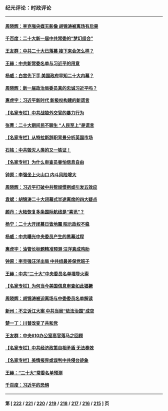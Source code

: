 ### 纪元评论：时政评论
---
#### [周晓辉：李克强央媒无影像 胡锦涛被离场有后果](../../pages/nsc1025/n13852509.md) 
#### [千百度：二十大新一届中共常委的“梦幻组合”](../../pages/nsc1025/n13852328.md) 
#### [王友群：中共二十大已落幕 接下来会怎么样？](../../pages/nsc1025/n13852000.md) 
#### [王赫：中共新常委名单与习近平的用意](../../pages/nsc1025/n13852075.md) 
#### [杨威：白宫先下手 美国政府早知二十大内幕？](../../pages/nsc1025/n13852085.md) 
#### [周晓辉：新一届政治局委员真的忠诚习近平吗？](../../pages/nsc1025/n13852009.md) 
#### [惠虎宇：习近平新时代 新极权构建的新谎言](../../pages/nsc1025/n13852053.md) 
#### [【名家专栏】中共战狼外交官的暴力行为](../../pages/nsc1025/n13851803.md) 
#### [张菁：二十大期间民不聊生 “人民至上”是谎言](../../pages/nsc1025/n13852002.md) 
#### [【名家专栏】从特拉斯辞职背景分析英国市场](../../pages/nsc1025/n13851253.md) 
#### [石铭：中共毁灭人类的又一铁证！](../../pages/nsc1025/n13851980.md) 
#### [【名家专栏】为什么审查员害怕信息自由](../../pages/nsc1025/n13851824.md) 
#### [钟原：李强坐上火山口 内斗风险增大](../../pages/nsc1025/n13851418.md) 
#### [周晓辉：习近平打破中共帮规惯例或引发五效应](../../pages/nsc1025/n13851379.md) 
#### [袁斌：胡锦涛二十大闭幕式半途离席的四大疑点](../../pages/nsc1025/n13851168.md) 
#### [颜丹：大陆恢复多条国际航线是“喜讯”？](../../pages/nsc1025/n13851333.md) 
#### [杨宁：二十大开闭幕日皆地震 昭示政权不稳](../../pages/nsc1025/n13851139.md) 
#### [杨威：中共曝光中央委员产生的黑幕过程](../../pages/nsc1025/n13851024.md) 
#### [惠虎宇：油管长标题精准预测 汪洋真成鸡肋](../../pages/nsc1025/n13851015.md) 
#### [钟原：李克强汪洋出局 中共组最差保党班子](../../pages/nsc1025/n13850977.md) 
#### [王赫：中共“二十大”中央委员名单埋导火索](../../pages/nsc1025/n13850996.md) 
#### [【名家专栏】为何当今美国信息审查如此猖獗](../../pages/nsc1025/n13850811.md) 
#### [周晓辉：胡锦涛被迫离场与中委委员名单解读](../../pages/nsc1025/n13850895.md) 
#### [新州：不立诉江大案 中共当局“依法治国”成空](../../pages/nsc1025/n13850813.md) 
#### [楚一丁：川普改变了共和党](../../pages/nsc1025/n13850622.md) 
#### [王友群：中央610办公室高官落马之回顾](../../pages/nsc1025/n13850427.md) 
#### [【名家专栏】中共经济政策自相矛盾 无法奏效](../../pages/nsc1025/n13850054.md) 
#### [【名家专栏】美情报界或误判中共侵台迹象](../../pages/nsc1025/n13850216.md) 
#### [王赫：“二十大”常委名单预测](../../pages/nsc1025/n13849937.md) 
#### [千百度：习近平的恐惧](../../pages/nsc1025/n13850204.md) 

---
#### 第 [ [222](./222.md) / [221](./221.md) / [220](./220.md) / [219](./219.md) / [218](./218.md) / [217](./217.md) / [216](./216.md) / [215](./215.md) ] 页
